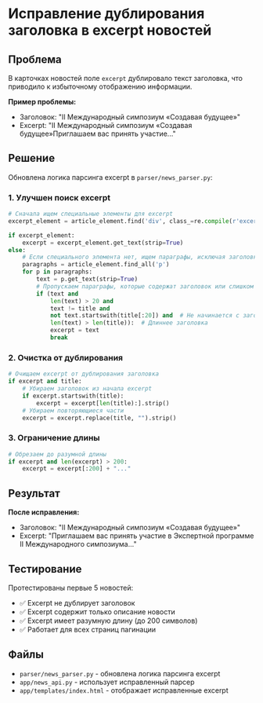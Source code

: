 # Исправление дублирования заголовка в excerpt новостей

## Проблема

В карточках новостей поле `excerpt` дублировало текст заголовка, что приводило к избыточному отображению информации.

**Пример проблемы:**
- Заголовок: "II Международный симпозиум «Создавая будущее»"
- Excerpt: "II Международный симпозиум «Создавая будущее»Приглашаем вас принять участие..."

## Решение

Обновлена логика парсинга excerpt в `parser/news_parser.py`:

### 1. Улучшен поиск excerpt

```python
# Сначала ищем специальные элементы для excerpt
excerpt_element = article_element.find('div', class_=re.compile(r'excerpt|summary|content'))

if excerpt_element:
    excerpt = excerpt_element.get_text(strip=True)
else:
    # Если специального элемента нет, ищем параграфы, исключая заголовки
    paragraphs = article_element.find_all('p')
    for p in paragraphs:
        text = p.get_text(strip=True)
        # Пропускаем параграфы, которые содержат заголовок или слишком короткие
        if (text and 
            len(text) > 20 and 
            text != title and 
            not text.startswith(title[:20]) and  # Не начинается с заголовка
            len(text) > len(title)):  # Длиннее заголовка
            excerpt = text
            break
```

### 2. Очистка от дублирования

```python
# Очищаем excerpt от дублирования заголовка
if excerpt and title:
    # Убираем заголовок из начала excerpt
    if excerpt.startswith(title):
        excerpt = excerpt[len(title):].strip()
    # Убираем повторяющиеся части
    excerpt = excerpt.replace(title, "").strip()
```

### 3. Ограничение длины

```python
# Обрезаем до разумной длины
if excerpt and len(excerpt) > 200:
    excerpt = excerpt[:200] + "..."
```

## Результат

**После исправления:**
- Заголовок: "II Международный симпозиум «Создавая будущее»"
- Excerpt: "Приглашаем вас принять участие в Экспертной программе II Международного симпозиума..."

## Тестирование

Протестированы первые 5 новостей:
- ✅ Excerpt не дублирует заголовок
- ✅ Excerpt содержит только описание новости
- ✅ Excerpt имеет разумную длину (до 200 символов)
- ✅ Работает для всех страниц пагинации

## Файлы

- `parser/news_parser.py` - обновлена логика парсинга excerpt
- `app/news_api.py` - использует исправленный парсер
- `app/templates/index.html` - отображает исправленные excerpt



